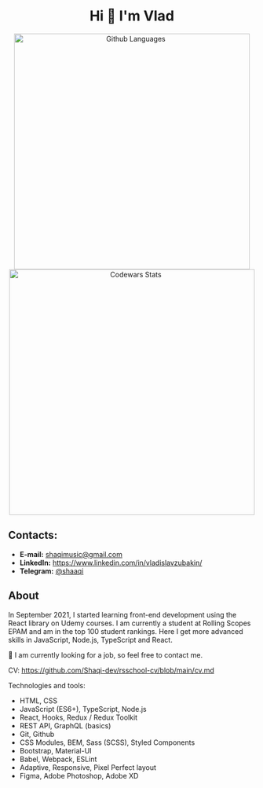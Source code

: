 
<h1 align="center">Hi 👋 I'm Vlad</h1>
<div display=flex align=center>
  <img width="480px" alt="Github Languages" src="https://github-readme-stats-eight-theta.vercel.app/api/top-langs/?username=Shaqi-dev&layout=compact"/>
  <img width="500px" alt="Codewars Stats" src="https://github-readme-codewars-stats.herokuapp.com/api/?username=Shaqi-dev&card&colormode=bright_mode"/>
</div>

## Contacts:
- **E-mail:** shaqimusic@gmail.com
- **LinkedIn:** https://www.linkedin.com/in/vladislavzubakin/
- **Telegram:** [@shaaqi](https://t.me/shaaaqi)

## About
In September 2021, I started learning front-end development using the React library on Udemy courses. I am currently a student at Rolling Scopes EPAM and am in the top 100 student rankings. Here I get more advanced skills in JavaScript, Node.js, TypeScript and React.

🤙 I am currently looking for a job, so feel free to contact me.

CV: https://github.com/Shaqi-dev/rsschool-cv/blob/main/cv.md

Technologies and tools:
- HTML, CSS
- JavaScript (ES6+), TypeScript, Node.js
- React, Hooks, Redux / Redux Toolkit
- REST API, GraphQL (basics)
- Git, Github
- CSS Modules, BEM, Sass (SCSS), Styled Components
- Bootstrap, Material-UI
- Babel, Webpack, ESLint
- Adaptive, Responsive, Pixel Perfect layout
- Figma, Adobe Photoshop, Adobe XD
